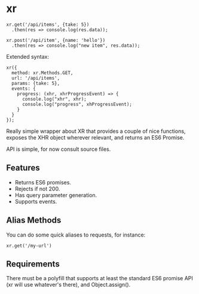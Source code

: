 xr
==

    xr.get('/api/items', {take: 5})
      .then(res => console.log(res.data));
    
    xr.post('/api/item', {name: 'hello'})
      .then(res => console.log("new item", res.data));

  Extended syntax:

    xr({
      method: xr.Methods.GET,
      url: '/api/items',
      params: {take: 5},
      events: {
        progress: (xhr, xhrProgressEvent) => {
          console.log("xhr", xhr);
          console.log("progress", xhProgressEvent);
        }
      }
    });

Really simple wrapper about XR that provides a couple of nice functions,
exposes the XHR object wherever relevant, and returns an ES6 Promise.

API is simple, for now consult source files.

Features
--------

 * Returns ES6 promises.
 * Rejects if not 200.
 * Has query parameter generation.
 * Supports events.

Alias Methods
-------------

You can do some quick aliases to requests, for instance:
    
    xr.get('/my-url')

Requirements
------------

There must be a polyfill that supports at least the standard ES6 promise API
(xr will use whatever's there), and Object.assign().

